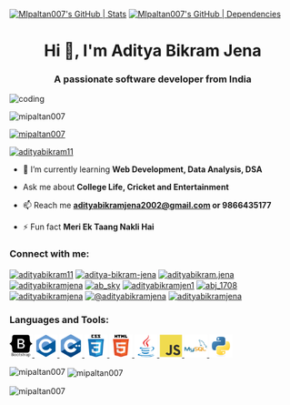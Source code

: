 [![MIpaltan007's GitHub | Stats](https://stats.quine.sh/MIpaltan007/github?theme=dark)](https://quine.sh?utm_source=widgets&utm_campaign=MIpaltan007)
[![MIpaltan007's GitHub | Dependencies](https://stats.quine.sh/MIpaltan007/dependencies?theme=dark)](https://quine.sh?utm_source=widgets&utm_campaign=MIpaltan007)

<h1 align="center">Hi 👋, I'm Aditya Bikram Jena</h1>
<h3 align="center">A passionate software developer from India</h3>

<img align="centre" alt="coding" width="400" src="https://user-images.githubusercontent.com/55389276/140866485-8fb1c876-9a8f-4d6a-98dc-08c4981eaf70.gif">

<p align="left"> <img src="https://komarev.com/ghpvc/?username=mipaltan007&label=Profile%20views&color=0e75b6&style=flat" alt="mipaltan007" /> </p>

<p align="left"> <a href="https://github.com/ryo-ma/github-profile-trophy"><img src="https://github-profile-trophy.vercel.app/?username=mipaltan007" alt="mipaltan007" /></a> </p>

<p align="left"> <a href="https://twitter.com/adityabikram11" target="blank"><img src="https://img.shields.io/twitter/follow/adityabikram11?logo=twitter&style=for-the-badge" alt="adityabikram11" /></a> </p>

- 🌱 I’m currently learning **Web Development, Data Analysis, DSA**

- Ask me about **College Life, Cricket and Entertainment**

- 📫 Reach me **adityabikramjena2002@gmail.com or 9866435177**

- ⚡ Fun fact **Meri Ek Taang Nakli Hai**

<h3 align="left">Connect with me:</h3>
<p align="left">
<a href="https://twitter.com/adityabikram11" target="blank"><img align="center" src="https://raw.githubusercontent.com/rahuldkjain/github-profile-readme-generator/master/src/images/icons/Social/twitter.svg" alt="adityabikram11" height="30" width="40" /></a>
<a href="https://linkedin.com/in/aditya-bikram-jena" target="blank"><img align="center" src="https://raw.githubusercontent.com/rahuldkjain/github-profile-readme-generator/master/src/images/icons/Social/linked-in-alt.svg" alt="aditya-bikram-jena" height="30" width="40" /></a>
<a href="https://fb.com/adityabikram.jena/" target="blank"><img align="center" src="https://raw.githubusercontent.com/rahuldkjain/github-profile-readme-generator/master/src/images/icons/Social/facebook.svg" alt="adityabikram.jena" height="30" width="40" /></a>
<a href="https://instagram.com/adityabikramjena" target="blank"><img align="center" src="https://raw.githubusercontent.com/rahuldkjain/github-profile-readme-generator/master/src/images/icons/Social/instagram.svg" alt="adityabikramjena" height="30" width="40" /></a>
<a href="https://www.codechef.com/users/ab_sky" target="blank"><img align="center" src="https://cdn.jsdelivr.net/npm/simple-icons@3.1.0/icons/codechef.svg" alt="ab_sky" height="30" width="40" /></a>
<a href="https://www.hackerrank.com/adityabikramjen1" target="blank"><img align="center" src="https://raw.githubusercontent.com/rahuldkjain/github-profile-readme-generator/master/src/images/icons/Social/hackerrank.svg" alt="adityabikramjen1" height="30" width="40" /></a>
<a href="https://codeforces.com/profile/abj_1708" target="blank"><img align="center" src="https://raw.githubusercontent.com/rahuldkjain/github-profile-readme-generator/master/src/images/icons/Social/codeforces.svg" alt="abj_1708" height="30" width="40" /></a>
<a href="https://www.leetcode.com/adityabikramjena" target="blank"><img align="center" src="https://raw.githubusercontent.com/rahuldkjain/github-profile-readme-generator/master/src/images/icons/Social/leet-code.svg" alt="adityabikramjena" height="30" width="40" /></a>
<a href="https://www.hackerearth.com/@adityabikramjena" target="blank"><img align="center" src="https://raw.githubusercontent.com/rahuldkjain/github-profile-readme-generator/master/src/images/icons/Social/hackerearth.svg" alt="@adityabikramjena" height="30" width="40" /></a>
<a href="https://auth.geeksforgeeks.org/user/adityabikramjena" target="blank"><img align="center" src="https://raw.githubusercontent.com/rahuldkjain/github-profile-readme-generator/master/src/images/icons/Social/geeks-for-geeks.svg" alt="adityabikramjena" height="30" width="40" /></a>
</p>

<h3 align="left">Languages and Tools:</h3>
<p align="left"> <a href="https://getbootstrap.com" target="_blank" rel="noreferrer"> <img src="https://raw.githubusercontent.com/devicons/devicon/master/icons/bootstrap/bootstrap-plain-wordmark.svg" alt="bootstrap" width="40" height="40"/> </a> <a href="https://www.cprogramming.com/" target="_blank" rel="noreferrer"> <img src="https://raw.githubusercontent.com/devicons/devicon/master/icons/c/c-original.svg" alt="c" width="40" height="40"/> </a> <a href="https://www.w3schools.com/cpp/" target="_blank" rel="noreferrer"> <img src="https://raw.githubusercontent.com/devicons/devicon/master/icons/cplusplus/cplusplus-original.svg" alt="cplusplus" width="40" height="40"/> </a> <a href="https://www.w3schools.com/css/" target="_blank" rel="noreferrer"> <img src="https://raw.githubusercontent.com/devicons/devicon/master/icons/css3/css3-original-wordmark.svg" alt="css3" width="40" height="40"/> </a> <a href="https://www.w3.org/html/" target="_blank" rel="noreferrer"> <img src="https://raw.githubusercontent.com/devicons/devicon/master/icons/html5/html5-original-wordmark.svg" alt="html5" width="40" height="40"/> </a> <a href="https://www.java.com" target="_blank" rel="noreferrer"> <img src="https://raw.githubusercontent.com/devicons/devicon/master/icons/java/java-original.svg" alt="java" width="40" height="40"/> </a> <a href="https://developer.mozilla.org/en-US/docs/Web/JavaScript" target="_blank" rel="noreferrer"> <img src="https://raw.githubusercontent.com/devicons/devicon/master/icons/javascript/javascript-original.svg" alt="javascript" width="40" height="40"/> </a> <a href="https://www.mysql.com/" target="_blank" rel="noreferrer"> <img src="https://raw.githubusercontent.com/devicons/devicon/master/icons/mysql/mysql-original-wordmark.svg" alt="mysql" width="40" height="40"/> </a> <a href="https://www.python.org" target="_blank" rel="noreferrer"> <img src="https://raw.githubusercontent.com/devicons/devicon/master/icons/python/python-original.svg" alt="python" width="40" height="40"/> </a> </p>

<p><img align="left" src="https://github-readme-stats.vercel.app/api/top-langs?username=mipaltan007&show_icons=true&locale=en&layout=compact" alt="mipaltan007" /></p>

<p>&nbsp;<img align="center" src="https://github-readme-stats.vercel.app/api?username=mipaltan007&show_icons=true&locale=en" alt="mipaltan007" /></p>

<p><img align="center" src="https://github-readme-streak-stats.herokuapp.com/?user=mipaltan007&" alt="mipaltan007" /></p>
